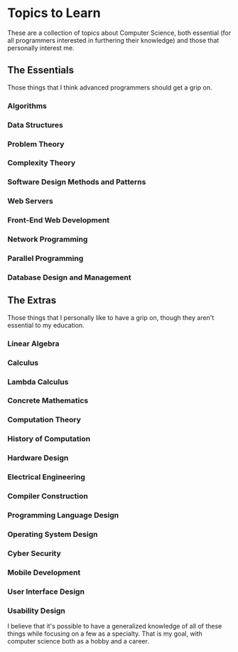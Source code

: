# Topics to Learn
These are a collection of topics about Computer Science, both essential (for all programmers interested in furthering their knowledge) and those that personally interest me.  

## The Essentials
Those things that I think advanced programmers should get a grip on.  
### Algorithms
### Data Structures
### Problem Theory
### Complexity Theory
### Software Design Methods and Patterns
### Web Servers
### Front-End Web Development
### Network Programming
### Parallel Programming
### Database Design and Management

## The Extras
Those things that I personally like to have a grip on, though they aren't essential to my education.  
### Linear Algebra
### Calculus
### Lambda Calculus
### Concrete Mathematics
### Computation Theory
### History of Computation
### Hardware Design
### Electrical Engineering
### Compiler Construction
### Programming Language Design
### Operating System Design
### Cyber Security
### Mobile Development
### User Interface Design
### Usability Design


I believe that it's possible to have a generalized knowledge of all of these things while focusing on a few as a specialty. That is my goal, with computer science both as a hobby and a career.
